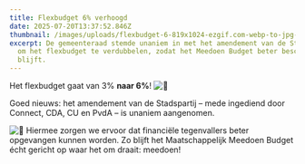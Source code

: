 ```yaml
---
title: Flexbudget 6% verhoogd
date: 2025-07-20T13:37:52.846Z
thumbnail: /images/uploads/flexbudget-6-819x1024-ezgif.com-webp-to-jpg-converter.jpg
excerpt: De gemeenteraad stemde unaniem in met het amendement van de Stadspartij
  om het flexbudget te verdubbelen, zodat het Meedoen Budget beter beschikbaar
  blijft.
---
```

<!--StartFragment-->

Het flexbudget gaat van 3% **naar 6%**! ![🙌](https://s.w.org/images/core/emoji/16.0.1/svg/1f64c.svg)

Goed nieuws: het amendement van de Stadspartij – mede ingediend door Connect, CDA, CU en PvdA – is unaniem aangenomen.

![💪](https://s.w.org/images/core/emoji/16.0.1/svg/1f4aa.svg) Hiermee zorgen we ervoor dat financiële tegenvallers beter opgevangen kunnen worden. Zo blijft het Maatschappelijk Meedoen Budget écht gericht op waar het om draait: meedoen!

<!--EndFragment-->